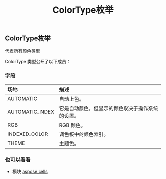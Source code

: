 ﻿---
title: ColorType枚举
second_title: Aspose.Cells for Python via .NET API 参考资料
description:
type: docs
weight: 1860
url: /zh/python-net/aspose.cells/colortype/
is_root: false
---
##  ColorType枚举
代表所有颜色类型



ColorType 类型公开了以下成员：

### 字段
|场地|描述|
| :- | :- |
| AUTOMATIC |自动上色。|
| AUTOMATIC_INDEX |它是自动颜色，但显示的颜色取决于操作系统的设置。|
| RGB | RGB 颜色。|
| INDEXED_COLOR |调色板中的颜色索引。|
| THEME |主题色。|



### 也可以看看
* 模块 [aspose.cells](..)
